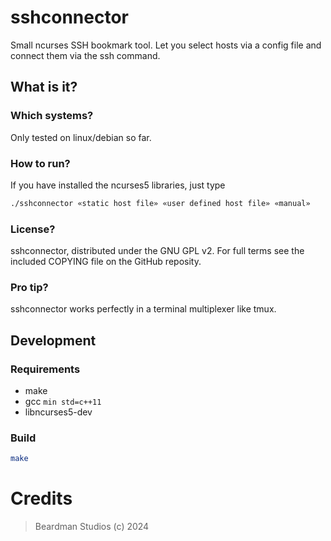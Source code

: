 # sshconnector 

Small ncurses SSH bookmark tool. Let you select hosts via a config file and connect them via the ssh command.
## What is it?

### Which systems?
Only tested on linux/debian so far.

### How to run?
If you have installed the ncurses5 libraries, just type
```bash
./sshconnector «static host file» «user defined host file» «manual»
```

### License?
sshconnector, distributed under the GNU GPL v2. For full terms see the included COPYING file on the GitHub reposity.

### Pro tip?
sshconnector works perfectly in a terminal multiplexer like tmux.

## Development

### Requirements
- make
- gcc `min std=c++11`
- libncurses5-dev

### Build
```bash
make
```

# Credits
> Beardman Studios (c) 2024